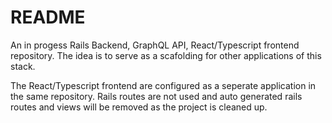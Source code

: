 # README

An in progess Rails Backend, GraphQL API, React/Typescript frontend repository. The idea is to serve as a scafolding for other applications of this stack. 

The React/Typescript frontend are configured as a seperate application in the same repository. Rails routes are not used and auto generated rails routes and views will be removed as the project is cleaned up.
